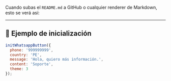 
Cuando subas el `README.md` a GitHub o cualquier renderer de Markdown, esto se verá así:

---

## 📑 Ejemplo de inicialización

```js
initWhatsappButton({
  phone: '999999999',
  country: 'PE',
  message: 'Hola, quiero más información.',
  content: 'Soporte',
  theme: 3
});
    
